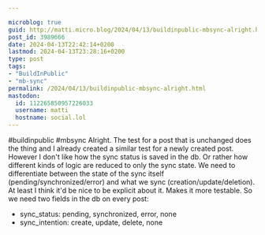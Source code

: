 ```yaml
---

microblog: true
guid: http://matti.micro.blog/2024/04/13/buildinpublic-mbsync-alright.html
post_id: 3989666
date: 2024-04-13T22:42:14+0200
lastmod: 2024-04-13T23:28:16+0200
type: post
tags:
- "BuildInPublic"
- "mb-sync"
permalink: /2024/04/13/buildinpublic-mbsync-alright.html
mastodon:
  id: 112265850957226033
  username: matti
  hostname: social.lol
---
```

#buildinpublic #mbsync Alright. The test for a post that is unchanged does the thing and I already created a similar test for a newly created post. However I don't like how the sync status is saved in the db. Or rather how different kinds of logic are reduced to only the sync state. We need to differentiate between the state of the sync itself (pending/synchronized/error) and what we sync (creation/update/deletion). At least I think it'd be nice to be explicit about it. Makes it more testable. So we need two fields in the db on every post:

- sync_status: pending, synchronized, error, none
- sync_intention: create, update, delete, none
